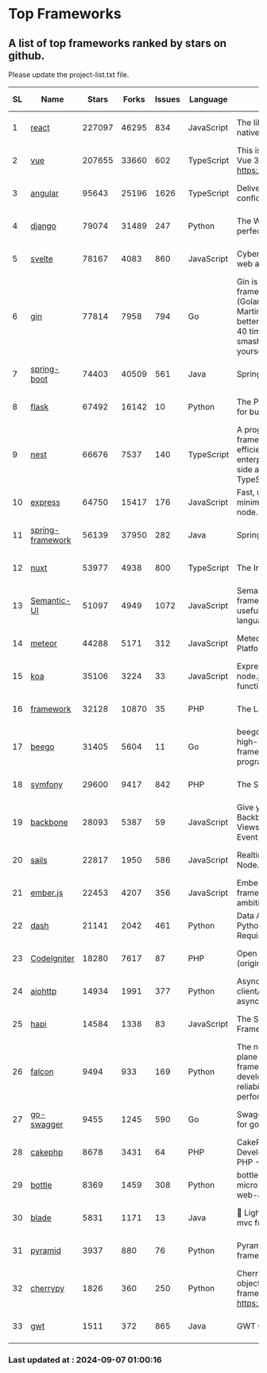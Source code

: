 # Top Frameworks
## A list of top frameworks ranked by stars on github.  
Please update the project-list.txt file.

| SL| Name  | Stars| Forks| Issues | Language | Description | Last Commit |
| --| ------| -----| ---- | ------ | -------- | ----------- | ----------- |
| 1 | [react](https://github.com/facebook/react) | 227097 | 46295 | 834 | JavaScript | The library for web and native user interfaces. | 2024-09-06 21:32:18 |
| 2 | [vue](https://github.com/vuejs/vue) | 207655 | 33660 | 602 | TypeScript | This is the repo for Vue 2. For Vue 3, go to https://github.com/vuejs/core | 2024-06-14 12:52:12 |
| 3 | [angular](https://github.com/angular/angular) | 95643 | 25196 | 1626 | TypeScript | Deliver web apps with confidence 🚀 | 2024-09-06 19:44:07 |
| 4 | [django](https://github.com/django/django) | 79074 | 31489 | 247 | Python | The Web framework for perfectionists with deadlines. | 2024-09-06 00:37:03 |
| 5 | [svelte](https://github.com/sveltejs/svelte) | 78167 | 4083 | 860 | JavaScript | Cybernetically enhanced web apps | 2024-09-06 22:09:51 |
| 6 | [gin](https://github.com/gin-gonic/gin) | 77814 | 7958 | 794 | Go | Gin is a HTTP web framework written in Go (Golang). It features a Martini-like API with much better performance -- up to 40 times faster. If you need smashing performance, get yourself some Gin. | 2024-09-06 05:21:19 |
| 7 | [spring-boot](https://github.com/spring-projects/spring-boot) | 74403 | 40509 | 561 | Java | Spring Boot | 2024-09-06 13:59:45 |
| 8 | [flask](https://github.com/pallets/flask) | 67492 | 16142 | 10 | Python | The Python micro framework for building web applications. | 2024-09-01 16:04:14 |
| 9 | [nest](https://github.com/nestjs/nest) | 66676 | 7537 | 140 | TypeScript | A progressive Node.js framework for building efficient, scalable, and enterprise-grade server-side applications with TypeScript/JavaScript 🚀 | 2024-08-30 07:03:38 |
| 10 | [express](https://github.com/expressjs/express) | 64750 | 15417 | 176 | JavaScript | Fast, unopinionated, minimalist web framework for node. | 2024-08-23 20:39:13 |
| 11 | [spring-framework](https://github.com/spring-projects/spring-framework) | 56139 | 37950 | 282 | Java | Spring Framework | 2024-09-06 13:30:18 |
| 12 | [nuxt](https://github.com/nuxt/nuxt) | 53977 | 4938 | 800 | TypeScript | The Intuitive Vue Framework. | 2024-09-06 06:54:27 |
| 13 | [Semantic-UI](https://github.com/Semantic-Org/Semantic-UI) | 51097 | 4949 | 1072 | JavaScript | Semantic is a UI component framework based around useful principles from natural language. | 2023-01-11 17:05:32 |
| 14 | [meteor](https://github.com/meteor/meteor) | 44288 | 5171 | 312 | JavaScript | Meteor, the JavaScript App Platform | 2024-09-03 13:25:18 |
| 15 | [koa](https://github.com/koajs/koa) | 35106 | 3224 | 33 | JavaScript | Expressive middleware for node.js using ES2017 async functions | 2024-08-31 18:23:31 |
| 16 | [framework](https://github.com/laravel/framework) | 32128 | 10870 | 35 | PHP | The Laravel Framework. | 2024-09-06 20:53:25 |
| 17 | [beego](https://github.com/beego/beego) | 31405 | 5604 | 11 | Go | beego is an open-source, high-performance web framework for the Go programming language. | 2024-09-02 06:14:33 |
| 18 | [symfony](https://github.com/symfony/symfony) | 29600 | 9417 | 842 | PHP | The Symfony PHP framework | 2024-09-06 06:42:36 |
| 19 | [backbone](https://github.com/jashkenas/backbone) | 28093 | 5387 | 59 | JavaScript | Give your JS App some Backbone with Models, Views, Collections, and Events | 2024-09-02 12:55:04 |
| 20 | [sails](https://github.com/balderdashy/sails) | 22817 | 1950 | 586 | JavaScript | Realtime MVC Framework for Node.js | 2024-05-17 22:00:56 |
| 21 | [ember.js](https://github.com/emberjs/ember.js) | 22453 | 4207 | 356 | JavaScript | Ember.js - A JavaScript framework for creating ambitious web applications | 2024-08-28 13:44:00 |
| 22 | [dash](https://github.com/plotly/dash) | 21141 | 2042 | 461 | Python | Data Apps & Dashboards for Python. No JavaScript Required. | 2024-09-06 17:44:59 |
| 23 | [CodeIgniter](https://github.com/bcit-ci/CodeIgniter) | 18280 | 7617 | 87 | PHP | Open Source PHP Framework (originally from EllisLab) | 2024-03-20 03:51:42 |
| 24 | [aiohttp](https://github.com/aio-libs/aiohttp) | 14934 | 1991 | 377 | Python | Asynchronous HTTP client/server framework for asyncio and Python | 2024-09-06 20:10:58 |
| 25 | [hapi](https://github.com/hapijs/hapi) | 14584 | 1338 | 83 | JavaScript | The Simple, Secure Framework Developers Trust | 2024-07-04 00:48:01 |
| 26 | [falcon](https://github.com/falconry/falcon) | 9494 | 933 | 169 | Python | The no-magic web data plane API and microservices framework for Python developers, with a focus on reliability, correctness, and performance at scale. | 2024-09-06 09:15:09 |
| 27 | [go-swagger](https://github.com/go-swagger/go-swagger) | 9455 | 1245 | 590 | Go | Swagger 2.0 implementation for go | 2024-05-13 17:21:38 |
| 28 | [cakephp](https://github.com/cakephp/cakephp) | 8678 | 3431 | 64 | PHP | CakePHP: The Rapid Development Framework for PHP - Official Repository | 2024-08-29 08:59:53 |
| 29 | [bottle](https://github.com/bottlepy/bottle) | 8369 | 1459 | 308 | Python | bottle.py is a fast and simple micro-framework for python web-applications. | 2024-09-05 12:52:42 |
| 30 | [blade](https://github.com/lets-blade/blade) | 5831 | 1171 | 13 | Java | :rocket: Lightning fast and elegant mvc framework for Java8 | 2024-06-17 01:05:35 |
| 31 | [pyramid](https://github.com/Pylons/pyramid) | 3937 | 880 | 76 | Python | Pyramid - A Python web framework | 2024-06-10 16:09:42 |
| 32 | [cherrypy](https://github.com/cherrypy/cherrypy) | 1826 | 360 | 250 | Python | CherryPy is a pythonic, object-oriented HTTP framework.      https://cherrypy.dev | 2024-08-31 10:29:14 |
| 33 | [gwt](https://github.com/gwtproject/gwt) | 1511 | 372 | 865 | Java | GWT Open Source Project | 2024-09-05 11:19:31 |

### Last updated at : 2024-09-07 01:00:16
